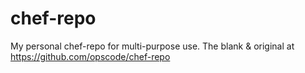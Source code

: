chef-repo
=========

My personal chef-repo for multi-purpose use. The blank &amp; original at https://github.com/opscode/chef-repo
